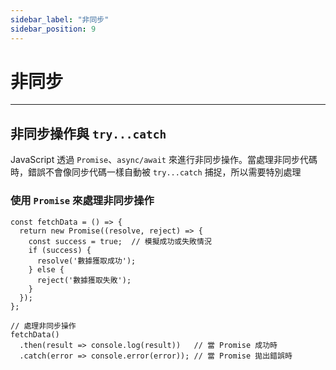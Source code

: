 ```yaml
---
sidebar_label: "非同步"
sidebar_position: 9
---
```


# 非同步

---

## 非同步操作與 `try...catch`

JavaScript 透過 `Promise`、`async/await` 來進行非同步操作。當處理非同步代碼時，錯誤不會像同步代碼一樣自動被 `try...catch` 捕捉，所以需要特別處理

### 使用 `Promise` 來處理非同步操作

```
const fetchData = () => {
  return new Promise((resolve, reject) => {
    const success = true;  // 模擬成功或失敗情況
    if (success) {
      resolve('數據獲取成功');
    } else {
      reject('數據獲取失敗');
    }
  });
};

// 處理非同步操作
fetchData()
  .then(result => console.log(result))   // 當 Promise 成功時
  .catch(error => console.error(error)); // 當 Promise 拋出錯誤時
```